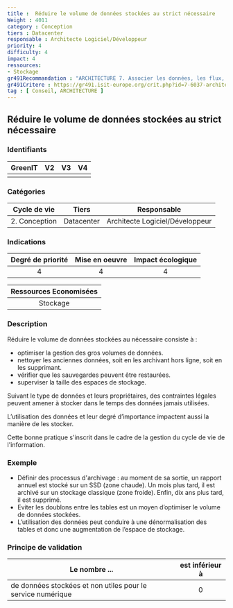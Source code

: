 ```yaml
---
title :  Réduire le volume de données stockées au strict nécessaire
Weight : 4011
category : Conception
tiers : Datacenter
responsable : Architecte Logiciel/Développeur
priority: 4
difficulty: 4
impact: 4
ressources:
- Stockage
gr491Recommandation : "ARCHITECTURE 7. Associer les données, les flux, les applicatifs et la sécurité pour permettre leur identification et leur traçabilité"
gr491Critere : https://gr491.isit-europe.org/crit.php?id=7-6037-architecture-la-reduction-de-la-volumetrie-notamment-des
tag : [ Conseil, ARCHITECTURE ]
---
```


## Réduire le volume de données stockées au strict nécessaire

### Identifiants

| GreenIT |  V2  |  V3  |  V4  |
|:-------:|:----:|:----:|:----:|
|         |      |      |      |

### Catégories

| Cycle de vie |  Tiers  |  Responsable  |
|:---------:|:----:|:----:|
| 2. Conception | Datacenter | Architecte Logiciel/Développeur |

### Indications

| Degré de priorité |      Mise en oeuvre       |  Impact écologique    |
|:-------------------:|:-------------------------:|:---------------------:|
| 4 | 4 | 4 |

|Ressources Economisées                                      |
|:----------------------------------------------------------:|
| Stockage  |

### Description
Réduire le volume de données stockées au nécessaire consiste à :
* optimiser la gestion des gros volumes de données.
* nettoyer les anciennes données, soit en les archivant hors ligne, soit en les supprimant.
* vérifier que les sauvegardes peuvent être restaurées.
* superviser la taille des espaces de stockage.

Suivant le type de données et leurs propriétaires, des contraintes légales peuvent amener à stocker dans le temps des données jamais utilisées.

L’utilisation des données et leur degré d’importance impactent aussi la manière de les stocker.

Cette bonne pratique s'inscrit dans le cadre de la gestion du cycle de vie de l'information.

### Exemple
* Définir des processus d'archivage : au moment de sa sortie, un rapport annuel est stocké sur un SSD (zone chaude). Un mois plus tard, il est archivé sur un stockage classique (zone froide). Enfin, dix ans plus tard, il est supprimé.
* Eviter les doublons entre les tables est un moyen d’optimiser le volume de données stockées.
* L’utilisation des données peut conduire à une dénormalisation des tables et donc une augmentation de l’espace de stockage.

### Principe de validation

| Le nombre ...     |     est inférieur à   |  
|-------------------|:-------------------------:|
| de données stockées et non utiles pour le service numérique    |  0 |
